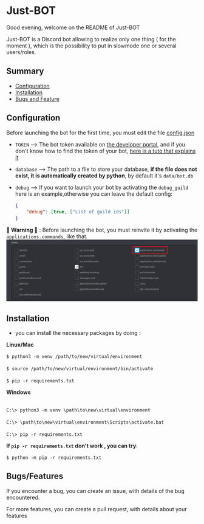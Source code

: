 # Just-BOT

[invite img]:img/invite_option.png

Good evening, welcome on the README of Just-BOT

Just-BOT is a Discord bot allowing to realize only one thing ( for the moment ), which is the possibility to put in slowmode one or several users/roles.   


## Summary

- [Configuration](https://github.com/gamingdy/Just-BOT#configuration)
- [Installation](https://github.com/gamingdy/Just-BOT#installation)
- [Bugs and Feature](https://github.com/gamingdy/Just-BOT#bugsfeatures)

## Configuration

Before launching the bot for the first time, you must edit the file [config.json](https://github.com/gamingdy/Just-BOT/blob/main/config.json)

- `TOKEN`  --> The bot token available on [the developer portal](https://discord.com/developers/applications), and if you don't know how to find the token of your bot, [here is a tuto that explains it](https://docs.discordbotstudio.org/setting-up-dbs/finding-your-bot-token)

- `database` --> The path to a file to store your database, **if the file does not exist, it is automatically created by python**, by default it's `data/bot.db`

- `debug` --> If you want to launch your bot by activating the `debug_guild` here is an example,otherwise you can leave the default config:
    ```json
    {
        "debug": [true, ["List of guild ids"]]
    }
    ```

**🚨 Warning 🚨** : Before launching the bot, you must reinvite it by activating the `applications.commands`, like that.
![invite img]

## Installation

 - you can install the necessary packages by doing :

**Linux/Mac** 
```
$ python3 -m venv /path/to/new/virtual/environment

$ source /path/to/new/virtual/environment/bin/activate

$ pip -r requirements.txt
```

**Windows**
```
    
C:\> python3 -m venv \path\to\new\virtual\environment
    
C:\> \path\to\new\virtual\environment\Scripts\activate.bat
    
C:\> pip -r requirements.txt
```

**If `pip -r requirements.txt` don't work , you can try**:
```
$ python -m pip -r requirements.txt
```

## Bugs/Features

If you encounter a bug, you can create an issue, with details of the bug encountered.

For more features, you can create a pull request, with details about your features